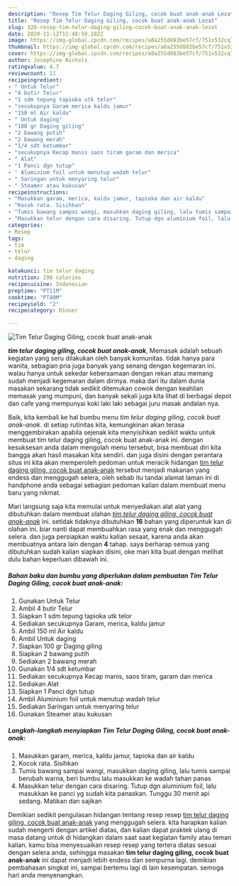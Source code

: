 ```yaml
---
description: "Resep Tim Telur Daging Giling, cocok buat anak-anak Lezat"
title: "Resep Tim Telur Daging Giling, cocok buat anak-anak Lezat"
slug: 328-resep-tim-telur-daging-giling-cocok-buat-anak-anak-lezat
date: 2020-11-12T11:48:59.182Z
image: https://img-global.cpcdn.com/recipes/a8a255d883be57cf/751x532cq70/tim-telur-daging-giling-cocok-buat-anak-anak-foto-resep-utama.jpg
thumbnail: https://img-global.cpcdn.com/recipes/a8a255d883be57cf/751x532cq70/tim-telur-daging-giling-cocok-buat-anak-anak-foto-resep-utama.jpg
cover: https://img-global.cpcdn.com/recipes/a8a255d883be57cf/751x532cq70/tim-telur-daging-giling-cocok-buat-anak-anak-foto-resep-utama.jpg
author: Josephine Nichols
ratingvalue: 4.7
reviewcount: 11
recipeingredient:
- " Untuk Telur"
- "4 butir Telur"
- "1 sdm tepung tapioka utk telor"
- "secukupnya Garam merica kaldu jamur"
- "150 ml Air kaldu"
- " Untuk daging"
- "100 gr Daging giling"
- "2 bawang putih"
- "2 bawang merah"
- "1/4 sdt ketumbar"
- "secukupnya Kecap manis saos tiram garam dan merica"
- " Alat"
- "1 Panci dgn tutup"
- " Aluminium foil untuk menutup wadah telur"
- " Saringan untuk menyaring telur"
- " Steamer atau kukusan"
recipeinstructions:
- "Masukkan garam, merica, kaldu jamur, tapioka dan air kaldu"
- "Kocok rata. Sisihkan"
- "Tumis bawang sampai wangi, masukkan daging giling, lalu tumis sampai berubah warna, beri bumbu lalu masukkan ke wadah tahan panas"
- "Masukkan telur dengan cara disaring. Tutup dgn aluminium foil, lalu masukkan ke panci yg sudah kita panaskan. Tunggu 30 menit api sedang. Matikan dan sajikan"
categories:
- Resep
tags:
- tim
- telur
- daging

katakunci: tim telur daging 
nutrition: 290 calories
recipecuisine: Indonesian
preptime: "PT11M"
cooktime: "PT40M"
recipeyield: "2"
recipecategory: Dinner

---
```



![Tim Telur Daging Giling, cocok buat anak-anak](https://img-global.cpcdn.com/recipes/a8a255d883be57cf/751x532cq70/tim-telur-daging-giling-cocok-buat-anak-anak-foto-resep-utama.jpg)

<b><i>tim telur daging giling, cocok buat anak-anak</i></b>, Memasak adalah sebuah kegiatan yang seru dilakukan oleh banyak komunitas. tidak hanya para wanita, sebagian pria juga banyak yang senang dengan kegemaran ini. walau hanya untuk sekedar kebersamaan dengan rekan atau memang sudah menjadi kegemaran dalam dirinya. maka dari itu dalam dunia masakan sekarang tidak sedikit ditemukan cowok dengan keahlian memasak yang mumpuni, dan banyak sekali juga kita lihat di berbagai depot dan cafe yang mempunyai koki laki laki sebagai juru masak andalan nya.



Baik, kita kembali ke hal bumbu menu <i>tim telur daging giling, cocok buat anak-anak</i>. di setiap rutinitas kita, kemungkinan akan terasa menggembirakan apabila sejenak kita menyisihkan sedikit waktu untuk membuat tim telur daging giling, cocok buat anak-anak ini. dengan kesuksesan anda dalam mengolah menu tersebut, bisa membuat diri kita bangga akan hasil masakan kita sendiri. dan juga disini dengan perantara situs ini kita akan memperoleh pedoman untuk meracik hidangan <u>tim telur daging giling, cocok buat anak-anak</u> tersebut menjadi makanan yang endess dan menggugah selera, oleh sebab itu tandai alamat laman ini di handphone anda sebagai sebagian pedoman kalian dalam membuat menu baru yang nikmat.


Mari langsung saja kita memulai untuk menyediakan alat alat yang dibutuhkan dalam membuat olahan <u><i>tim telur daging giling, cocok buat anak-anak</i></u> ini. setidak tidaknya dibutuhkan <b>16</b> bahan yang diperuntuk kan di olahan ini. biar nanti dapat membuahkan rasa yang enak dan menggugah selera. dan juga persiapkan waktu kalian sesaat, karena anda akan membuatnya antara lain dengan <b>4</b> tahap. saya berharap semua yang dibutuhkan sudah kalian siapkan disini, oke mari kita buat dengan melihat dulu bahan keperluan dibawah ini.

<!--inarticleads1-->

##### Bahan baku dan bumbu yang diperlukan dalam pembuatan Tim Telur Daging Giling, cocok buat anak-anak:

1. Gunakan  Untuk Telur
1. Ambil 4 butir Telur
1. Siapkan 1 sdm tepung tapioka utk telor
1. Sediakan secukupnya Garam, merica, kaldu jamur
1. Ambil 150 ml Air kaldu
1. Ambil  Untuk daging
1. Siapkan 100 gr Daging giling
1. Siapkan 2 bawang putih
1. Sediakan 2 bawang merah
1. Gunakan 1/4 sdt ketumbar
1. Sediakan secukupnya Kecap manis, saos tiram, garam dan merica
1. Sediakan  Alat
1. Siapkan 1 Panci dgn tutup
1. Ambil  Aluminium foil untuk menutup wadah telur
1. Sediakan  Saringan untuk menyaring telur
1. Gunakan  Steamer atau kukusan




<!--inarticleads2-->

##### Langkah-langkah menyiapkan Tim Telur Daging Giling, cocok buat anak-anak:

1. Masukkan garam, merica, kaldu jamur, tapioka dan air kaldu
1. Kocok rata. Sisihkan
1. Tumis bawang sampai wangi, masukkan daging giling, lalu tumis sampai berubah warna, beri bumbu lalu masukkan ke wadah tahan panas
1. Masukkan telur dengan cara disaring. Tutup dgn aluminium foil, lalu masukkan ke panci yg sudah kita panaskan. Tunggu 30 menit api sedang. Matikan dan sajikan




Demikian sedikit pengulasan hidangan tentang resep resep <u>tim telur daging giling, cocok buat anak-anak</u> yang menggugah selera. kita harapkan kalian sudah mengerti dengan artikel diatas, dan kalian dapat praktek ulang di masa datang untuk di hidangkan dalam saat saat kegiatan family atau teman kalian. kamu bisa menyesuaikan resep resep yang tertera diatas sesuai dengan selera anda, sehingga masakan <b>tim telur daging giling, cocok buat anak-anak</b> ini dapat menjadi lebih endess dan sempurna lagi. demikian pembahasan singkat ini, sampai bertemu lagi di lain kesempatan. semoga hari anda menyenangkan.

